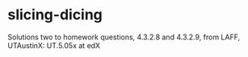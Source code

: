 # slicing-dicing
Solutions two to homework questions, 4.3.2.8 and 4.3.2.9, from LAFF, UTAustinX: UT.5.05x at edX
